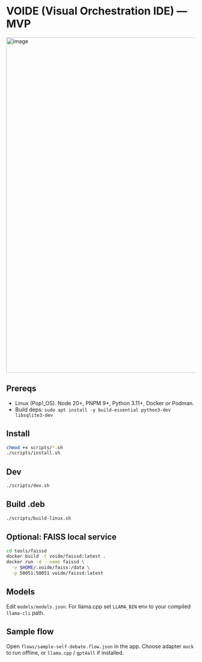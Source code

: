 # VOIDE (Visual Orchestration IDE) — MVP
<img width="1909" height="893" alt="image" src="https://github.com/user-attachments/assets/940e1fee-665d-4ea5-b71c-2a14654af78b" />

## Prereqs
- Linux (Pop!_OS). Node 20+, PNPM 9+, Python 3.11+, Docker or Podman.
- Build deps: `sudo apt install -y build-essential python3-dev libsqlite3-dev`

## Install
```bash
chmod +x scripts/*.sh
./scripts/install.sh
```

## Dev
```bash
./scripts/dev.sh
```

## Build .deb
```bash
./scripts/build-linux.sh
```

## Optional: FAISS local service
```bash
cd tools/faissd
docker build -t voide/faissd:latest .
docker run -d --name faissd \
  -v $HOME/.voide/faiss:/data \
  -p 50051:50051 voide/faissd:latest
```

## Models
Edit `models/models.json`. For llama.cpp set `LLAMA_BIN` env to your compiled `llama-cli` path.

## Sample flow
Open `flows/sample-self-debate.flow.json` in the app. Choose adapter `mock` to run offline, or `llama.cpp` / `gpt4all` if installed.
